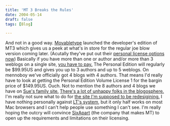 ```yaml
---
title: 'MT 3 Breaks the Rules'
date: 2004-05-14
draft: false
tags: [Blog]

---
```


And not in a good way. [Movabletype](http://www.movabletype.org/) launched the developer's edition of MT3 which gives us a peek at what's in store for the regular joe blow version coming later. (Acutally they've put out their [personal license options now](http://secure.sixapart.com/)) Basically if you have more than one or author and/or more than 3 weblogs on a single site, [you have to pay.](http://secure.sixapart.com/) The Personal Edition will regularly be $99.95US and gives you up to 3 authors and up to 5 weblogs. On mennoboy we've officially got 4 blogs with 4 authors. That means I'd really have to look at getting the Personal Edition Volume License 1 for the bargin price of $149.95US. Ouch. Not to mention the 8 authors and 4 blogs we have on [Sue's family site.](http://www.oatways.com) [There's a lot of unhappy folks in the blogosphere.](http://www.metafilter.com/mefi/33072#670011) I'm really not sure what to do for [the site I'm supposed to be redesigining.](http://www.forestgrovecc.com) I have nothing personally against [LT's system](http://www.theheresy.com/), but it only half works on most Mac browsers and I can't help people use something I can't see. I'm really hoping the outcry will convince [SixApart](http://www.sixapart.com/) (the company that makes MT) to open up the requirements and limitations on their licensing.